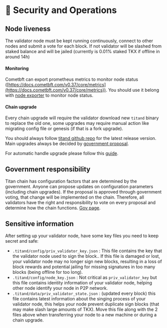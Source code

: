 # 🔐 Security and Operations

## Node liveness

The validator node must be kept running continuously, connect to other nodes and submit a vote for each block. If not validator will be slashed from staked balance and will be jailed (currently is 0.01% staked TKX if offline in around 14h)

#### Monitoring

Cometbft can export prometheus metrics to monitor node status ([https://docs.cometbft.com/v0.37/core/metrics](https://docs.cometbft.com/v0.37/core/metrics)). You should use it belong with [node exporter](https://github.com/prometheus/node\_exporter) to monitor node status.

#### Chain upgrade

Every chain upgrade will require the validator download new `titand` binary to replace the old one, some upgrades may require manual action like migrating config file or genesis (if that is a fork upgrade).&#x20;

You should always follow [titand github repo](https://github.com/titantkx/titan) for the latest release version. Main upgrades always be decided by [government proposal](https://tkxscan.io/Titan/gov).

For automatic handle upgrade please follow this [guide](upgrade/automatic-upgrades.md).

## Government responsibility

Titan chain has configuration factors that are determined by the government. Anyone can propose updates on configuration parameters (including chain upgrades). If the proposal is approved through government voting, that change will be implemented on the chain. Therefore, all validators have the right and responsibility to vote on every proposal and determine how the chain functions. [Gov page](https://tkxscan.io/Titan/gov).

## Sensitive information

After setting up your validator node, have some key files you need to keep secret and safe:

* `.titand/config/priv_validator_key.json` : This file contains the key that the validator node used to sign the block.. If this file is damaged or lost, your validator node may no longer sign new blocks, resulting in a loss of block rewards and potential jailing for missing signatures in too many blocks (being offline for too long).
* `.titand/config/node_key.json` : Not critical as `priv_validator_key` but this file contains identity information of your validator node, helping other node identify your node in P2P network.
* `.titand/data/priv_validator_state.json` : (updated every block) this file contains latest information about the singing process of your validator node, this helps your node prevent duplicate sign blocks (that may make slash large amounts of TKX). Move this file along with the 2 files above when transferring your node to a new machine or during a chain upgrade.

